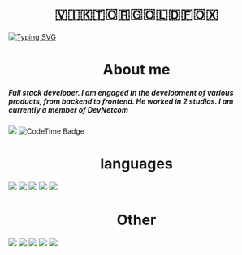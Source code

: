 <!DOCTYPE html>
<html lang="en">
<head>
    <meta charset="UTF-8">
    <meta name="viewport" content="width=device-width, initial-scale=1.0">
</head>
<body>
  <h1 align="center">​🇻​​🇮​​🇰​​🇹​​🇴​​🇷​​🇬​​🇴​​🇱​​🇩​​🇫​​🇴​​🇽​
  </h1>
  <a href="https://git.io/typing-svg"><img src="https://readme-typing-svg.herokuapp.com?font=Fira+Code&weight=300&size=18&duration=4500&pause=20000&multiline=true&random=false&width=435&lines=%E1%B4%8D%CA%8F+%C9%AA%E1%B4%85%E1%B4%87%E1%B4%80%EA%9C%B1+%E1%B4%84%E1%B4%8F%E1%B4%8D%E1%B4%87+%E1%B4%9B%E1%B4%8F+%CA%9F%C9%AA%EA%9C%B0%E1%B4%87+%C9%AA%C9%B4+%E1%B4%87%E1%B4%A0%E1%B4%87%CA%80%CA%8F+%CA%9F%C9%AA%C9%B4%E1%B4%87+%E1%B4%8F%EA%9C%B0+%E1%B4%84%E1%B4%8F%E1%B4%85%E1%B4%87." alt="Typing SVG" /></a>

  <h1 align="center">
      About me
  </h1>
  <h5>Full stack developer. I am engaged in the development of various products, from backend to frontend. He worked in 2 studios. I am currently a member of DevNetcom</h5>
<img src="https://github-readme-activity-graph.vercel.app/graph?username=ViktorGoldFox&theme=react-dark">
<img href="https://codetime.dev" alt="CodeTime Badge" src="https://img.shields.io/endpoint?style=flat&color=222&url=https%3A%2F%2Fapi.codetime.dev%2Fshield%3Fid%3D31280%26project%3D%26in=0">
  <h1 align="center">languages</h1>
  <span align="center">
      <img src="https://img.shields.io/badge/python-3670A0?style=for-the-badge&logo=python&logoColor=ffdd54">
      <img src="https://img.shields.io/badge/html5-%23E34F26.svg?style=for-the-badge&logo=html5&logoColor=white">
      <img src="https://img.shields.io/badge/css3-%231572B6.svg?style=for-the-badge&logo=css3&logoColor=white">
      <img src="https://img.shields.io/badge/javascript-%23323330.svg?style=for-the-badge&logo=javascript&logoColor=%23F7DF1E">
      <img src="https://img.shields.io/badge/c%23-%23239120.svg?style=for-the-badge&logo=csharp&logoColor=white">
  </span>
  <h1 align="center">Other</h1>
  <span align="center">
      <img src="https://img.shields.io/badge/FastAPI-005571?style=for-the-badge&logo=fastapi">
      <img src="https://img.shields.io/badge/nginx-%23009639.svg?style=for-the-badge&logo=nginx&logoColor=white">
      <img src="https://img.shields.io/badge/Linux-FCC624?style=for-the-badge&logo=linux&logoColor=black">
      <img src="https://img.shields.io/badge/Kali-268BEE?style=for-the-badge&logo=kalilinux&logoColor=white">
      <img src="https://img.shields.io/badge/chatGPT-74aa9c?style=for-the-badge&logo=openai&logoColor=white">
  </span>
  </body>
</html>
